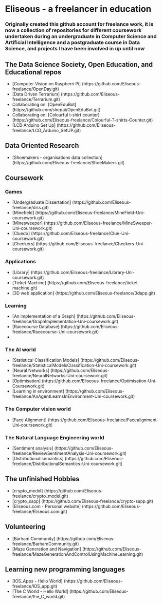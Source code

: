 <!DOCTYPE html>
<html>
  <head></head>
<body>
<h1>Eliseous - a freelancer in education

<h3>Originally created this github account for freelance work, it is now a collection of repositories for different coursework undertaken during an undergraduate in Computer Science and Artificial Intelligence and a postgraduate course in Data Science, and projects I have been involved in up until now</h3>


<h2>The Data Science Society, Open Education, and Educational repos</h2>
<ul>
<li>[Computer Vision on Raspberri Pi] (https://github.com/Eliseous-freelance/OpenDay.git)</li>
<li>[Data Driven Terrarium] (https://github.com/Eliseous-freelance/Terrarium.git)</li>
<li>Collaborating on: [OpenEduBot] (https://github.com/shepai/OpenEduBot.git)</li>
<li>Collaborating on: [Colourful t-shirt counter] (https://github.com/Eliseous-freelance/Colourful-T-shirts-Counter.git)</li>
<li>[LCD Arduino Set Up] (https://github.com/Eliseous-freelance/LCD_Arduino_SetUP.git) 
</ul>


<h2>Data Oriented Research</h2>
<ul>
<li>[Shoemakers - organisations data collection] (https://github.com/Eliseous-freelance/ShoeMakers.git)</li>
</ul>

<h2>
Coursework
</h2>
<h3>Games</h3>
<ul>
<li>[Undergraduate Dissertation] (https://github.com/Eliseous-freelance/diss.git)</li>
<li>[Minefield] (https://github.com/Eliseous-freelance/MineField-Uni-coursework.git)</li>
<li>[Minesweeper] (https://github.com/Eliseous-freelance/MineSweeper-Uni-coursework.git)</li>
<li>[Cluedo] (https://github.com/Eliseous-freelance/Clue-Uni-coursework.git)</li>
<li>[Checkers] (https://github.com/Eliseous-freelance/Checkers-Uni-coursework.git)</li>
</ul>
<h3>Applications</h3>
<ul>
<li>[Library] (https://github.com/Eliseous-freelance/Library-Uni-coursework.git)</li>
<li>[Ticket Machine] (https://github.com/Eliseous-freelance/ticket-machine.git)</li>
<li>[3D web application] (https://github.com/Eliseous-freelance/3dapp.git)</li>
</ul>
<h3>Learning</h3>
<ul>
<li>[An implementation of a Graph] (https://github.com/Eliseous-freelance/GraphImplementation-Uni-coursework.git)</li>
<li>[Racecourse Database] (https://github.com/Eliseous-freelance/Racecourse-Uni-coursework.git)</li>
<li></li>
</ul>
<h3>The AI world</h3>
<ul>
<li>[Statistical Classification Models] (https://github.com/Eliseous-freelance/StatisticalModelsClassification-Uni-coursework.git)</li>
<li>[Neural Networks] (https://github.com/Eliseous-freelance/NeuralNetworks-Uni-coursework.git)</li>
<li>[Optimisation] (https://github.com/Eliseous-freelance/Optimisation-Uni-Coursework.git)</li>
<li>[Learning in environment] (https://github.com/Eliseous-freelance/AnAgentLearnsInEnvironment-Uni-coursework.git)</li>
</ul>

<h3>The Computer vision world</h3>
<ul>
<li>[Face Alignment] (https://github.com/Eliseous-freelance/Facealignment-Uni-coursework.git)</li>
</ul>

<h3>The Natural Language Engineering world</h3>
<ul>
<li>[Sentiment analysis] (https://github.com/Eliseous-freelance/ReviewSentimentAnalysis-Uni-coursework.git)</li>
<li>[Distributional semantics] (https://github.com/Eliseous-freelance/DistributionalSemantics-Uni-coursework.git)</li>
</ul>

<h2>The unfinished Hobbies</h2>
<ul>
<li>[crypto_model] (https://github.com/Eliseous-freelance/crypto_model.git)</li>
<li>[crypto_sapp] (https://github.com/Eliseous-freelance/crypto-sapp.git)</li>
<li>[Eliseous.com - Personal website] (https://github.com/Eliseous-freelance/Eliseous.com.git)</li>
</ul>

<h2>Volunteering</h2>
<ul>
<li>[Barham Community] (https://github.com/Eliseous-freelance/BarhamCommunity.git)</li>
<li>[Maze Generation and Navigation] (https://github.com/Eliseous-freelance/MazeGenerationAndControlUsingMachineLearning.git)</li>
</ul>

<h2>Learning new programming languages</h2>
<ul>
<li>[IOS_Apps - Hello World] (https://github.com/Eliseous-freelance/IOS_app.git)</li>
<li>[The C World - Hello World] (https://github.com/Eliseous-freelance/the_C_world.git)</li>
</ul>
  </body>

</html>
